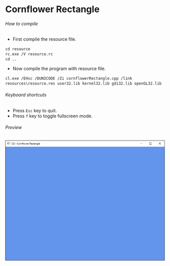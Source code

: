 Cornflower Rectangle
====================

###### How to compile

- First compile the resource file.

```
cd resource
rc.exe /V resource.rc
cd ..
```

- Now compile the program with resource file.

```
cl.exe /EHsc /DUNICODE /Zi cornflowerRectangle.cpp /link resources\resource.res user32.lib kernel32.lib gdi32.lib openGL32.lib
```

###### Keyboard shortcuts
- Press ```Esc``` key to quit.
- Press ```f``` key to toggle fullscreen mode.

###### Preview
![cornflowerRectangle][cornflowerRectangle-image]

<!-- Image declaration -->

[cornflowerRectangle-image]: ./preview/cornflowerRectangle.png "OpenGL Cornflower Rectangle"
